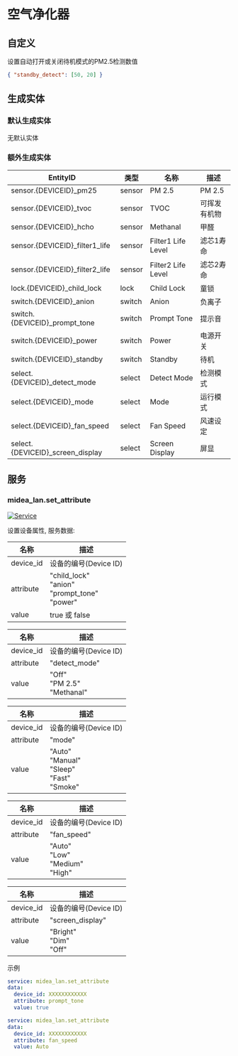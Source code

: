 # 空气净化器

## 自定义

设置自动打开或关闭待机模式的PM2.5检测数值

```json
{ "standby_detect": [50, 20] }
```

## 生成实体

### 默认生成实体

无默认实体

### 额外生成实体

| EntityID                          | 类型   | 名称               | 描述         |
| --------------------------------- | ------ | ------------------ | ------------ |
| sensor.{DEVICEID}\_pm25           | sensor | PM 2.5             | PM 2.5       |
| sensor.{DEVICEID}\_tvoc           | sensor | TVOC               | 可挥发有机物 |
| sensor.{DEVICEID}\_hcho           | sensor | Methanal           | 甲醛         |
| sensor.{DEVICEID}\_filter1_life   | sensor | Filter1 Life Level | 滤芯1寿命    |
| sensor.{DEVICEID}\_filter2_life   | sensor | Filter2 Life Level | 滤芯2寿命    |
| lock.{DEVICEID}\_child_lock       | lock   | Child Lock         | 童锁         |
| switch.{DEVICEID}\_anion          | switch | Anion              | 负离子       |
| switch.{DEVICEID}\_prompt_tone    | switch | Prompt Tone        | 提示音       |
| switch.{DEVICEID}\_power          | switch | Power              | 电源开关     |
| switch.{DEVICEID}\_standby        | switch | Standby            | 待机         |
| select.{DEVICEID}\_detect_mode    | select | Detect Mode        | 检测模式     |
| select.{DEVICEID}\_mode           | select | Mode               | 运行模式     |
| select.{DEVICEID}\_fan_speed      | select | Fan Speed          | 风速设定     |
| select.{DEVICEID}\_screen_display | select | Screen Display     | 屏显         |

## 服务

### midea_lan.set_attribute

[![Service](https://my.home-assistant.io/badges/developer_call_service.svg)](https://my.home-assistant.io/redirect/developer_call_service/?service=midea_lan.set_attribute)

设置设备属性, 服务数据:

| 名称      | 描述                                                   |
| --------- | ------------------------------------------------------ |
| device_id | 设备的编号(Device ID)                                  |
| attribute | "child_lock"<br/>"anion"<br/>"prompt_tone"<br/>"power" |
| value     | true 或 false                                          |

| 名称      | 描述                              |
| --------- | --------------------------------- |
| device_id | 设备的编号(Device ID)             |
| attribute | "detect_mode"                     |
| value     | "Off"<br/>"PM 2.5"<br/>"Methanal" |

| 名称      | 描述                                                   |
| --------- | ------------------------------------------------------ |
| device_id | 设备的编号(Device ID)                                  |
| attribute | "mode"                                                 |
| value     | "Auto"<br/>"Manual"<br/>"Sleep"<br/>"Fast"<br/>"Smoke" |

| 名称      | 描述                                     |
| --------- | ---------------------------------------- |
| device_id | 设备的编号(Device ID)                    |
| attribute | "fan_speed"                              |
| value     | "Auto"<br/>"Low"<br/>"Medium"<br/>"High" |

| 名称      | 描述                         |
| --------- | ---------------------------- |
| device_id | 设备的编号(Device ID)        |
| attribute | "screen_display"             |
| value     | "Bright"<br/>"Dim"<br/>"Off" |

示例

```yaml
service: midea_lan.set_attribute
data:
  device_id: XXXXXXXXXXXX
  attribute: prompt_tone
  value: true
```

```yaml
service: midea_lan.set_attribute
data:
  device_id: XXXXXXXXXXXX
  attribute: fan_speed
  value: Auto
```
